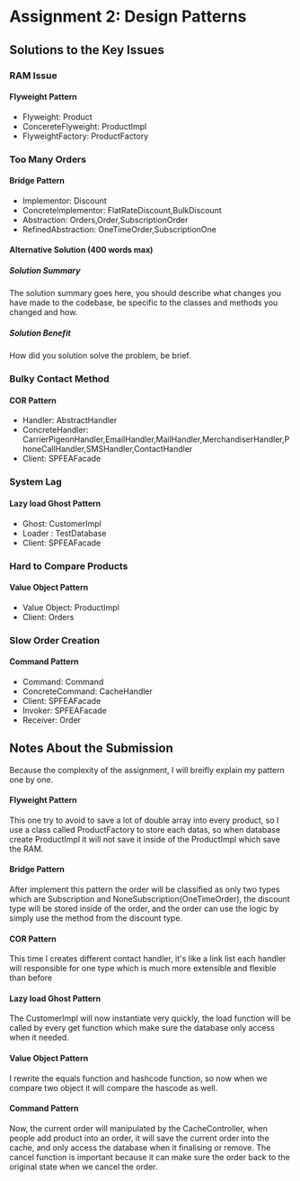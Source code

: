 # Assignment 2: Design Patterns

## Solutions to the Key Issues

### RAM Issue

#### Flyweight Pattern

- Flyweight: Product
- ConcereteFlyweight: ProductImpl
- FlyweightFactory: ProductFactory

### Too Many Orders

#### Bridge Pattern

- Implementor: Discount
- Concretelmplementor: FlatRateDiscount,BulkDiscount
- Abstraction: Orders,Order,SubscriptionOrder
- RefinedAbstraction: OneTimeOrder,SubscriptionOne

#### Alternative Solution (400 words max)

##### Solution Summary

The solution summary goes here, you should describe what changes you have made to the codebase, be specific to the classes and methods you changed and how.

##### Solution Benefit

How did you solution solve the problem, be brief.

### Bulky Contact Method

#### COR Pattern

- Handler: AbstractHandler
- ConcreteHandler: CarrierPigeonHandler,EmailHandler,MailHandler,MerchandiserHandler,PhoneCallHandler,SMSHandler,ContactHandler
- Client: SPFEAFacade

### System Lag

#### Lazy load Ghost Pattern

- Ghost: CustomerImpl
- Loader : TestDatabase
- Client: SPFEAFacade

### Hard to Compare Products

#### Value Object Pattern

- Value Object: ProductImpl
- Client: Orders

### Slow Order Creation

#### Command Pattern

- Command: Command
- ConcreteCommand: CacheHandler
- Client: SPFEAFacade
- Invoker: SPFEAFacade
- Receiver: Order

## Notes About the Submission
Because the complexity of the assignment, I will breifly explain my pattern one by one.
#### Flyweight Pattern
This one try to avoid to save a lot of double array into every product, so I use a class called ProductFactory to store each datas, so when database create ProductImpl it will not save it inside of the ProductImpl which save the RAM.
#### Bridge Pattern
After implement this pattern the order will be classified as only two types which are Subscription and NoneSubscription(OneTimeOrder), the discount type will be stored inside of the order, and the order can use the logic by simply use the method from the discount type.
#### COR Pattern
This time I creates different contact handler, it's like a link list each handler will responsible for one type which is much more extensible and flexible than before
#### Lazy load Ghost Pattern
The CustomerImpl will now instantiate very quickly, the load function will be called by every get function which make sure the database only access when it needed.
#### Value Object Pattern
I rewrite the equals function and hashcode function, so now when we compare two object it will compare the hascode as well.
#### Command Pattern
Now, the current order will manipulated by the CacheController, when people add product into an order, it will save the current order into the cache, and only access the database when it finalising or remove. The cancel function is important because it can make sure the order back to the original state when we cancel the order. 